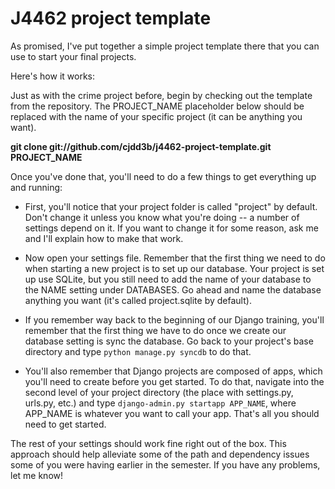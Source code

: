 # J4462 project template

As promised, I've put together a simple project template there that you can use to start your final projects.

Here's how it works:

Just as with the crime project before, begin by checking out the template from the repository. The PROJECT_NAME placeholder below should be replaced with the name of your specific project (it can be anything you want).

**git clone git://github.com/cjdd3b/j4462-project-template.git PROJECT_NAME**

Once you've done that, you'll need to do a few things to get everything up and running:

- First, you'll notice that your project folder is called "project" by default. Don't change it unless you know what you're doing -- a number of settings depend on it. If you want to change it for some reason, ask me and I'll explain how to make that work.

- Now open your settings file. Remember that the first thing we need to do when starting a new project is to set up our database. Your project is set up use SQLite, but you still need to add the name of your database to the NAME setting under DATABASES. Go ahead and name the database anything you want (it's called project.sqlite by default).

- If you remember way back to the beginning of our Django training, you'll remember that the first thing we have to do once we create
our database setting is sync the database. Go back to your project's base directory and type ```python manage.py syncdb``` to do that.

- You'll also remember that Django projects are composed of apps, which you'll need to create before you get started. To do that, navigate into the second level of your project directory (the place with settings.py, urls.py, etc.) and type ```django-admin.py startapp APP_NAME```, where APP_NAME is whatever you want to call your app. That's all you should need to get started.

The rest of your settings should work fine right out of the box. This approach should help alleviate some of the path and dependency issues some of you were having earlier in the semester. If you have any problems, let me know!